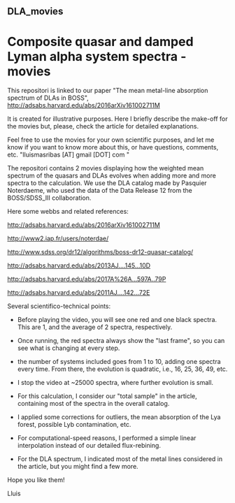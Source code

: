 ## DLA_movies
# Composite quasar and damped Lyman alpha system spectra - movies

  This repositori is linked to our paper "The mean metal-line absorption spectrum of DLAs in BOSS", 
http://adsabs.harvard.edu/abs/2016arXiv161002711M 

It is created for illustrative purposes. Here I briefly describe the make-off for the movies but, please, 
check the article for detailed explanations.

  Feel free to use the movies for your own scientific purposes, and let me know if you want to know more about this, or 
have questions, comments, etc. "lluismasribas [AT] gmail [DOT] com "


  The repositori contains 2 movies displaying how the weighted mean spectrum of the quasars and DLAs evolves when 
adding more and more spectra to the calculation. We use the DLA catalog made by Pasquier Noterdaeme, who used the 
data of the Data Release 12 from the BOSS/SDSS_III collaboration.

Here some webbs and related references:

http://adsabs.harvard.edu/abs/2016arXiv161002711M

http://www2.iap.fr/users/noterdae/

http://www.sdss.org/dr12/algorithms/boss-dr12-quasar-catalog/

http://adsabs.harvard.edu/abs/2013AJ....145...10D

http://adsabs.harvard.edu/abs/2017A%26A...597A..79P

http://adsabs.harvard.edu/abs/2011AJ....142...72E


  Several scientifico-technical points:
* Before playing the video, you will see one red and one black spectra. This are 1, and the average of 2 spectra, respectively.
* Once running, the red spectra always show the "last frame", so you can see what is changing at every step.
* the number of systems included goes from 1 to 10, adding one spectra every time. From there, the evolution is quadratic, i.e., 
  16, 25, 36, 49, etc.
* I stop the video at ~25000 spectra, where further evolution is small.

* For this calculation, I consider our "total sample" in the article, containing most of the spectra in the overall catalog. 
* I applied some corrections for outliers, the mean absorption of the Lya forest, possible Lyb contamination, etc. 
* For computational-speed reasons, I performed a simple linear interpolation instead of our detailed flux-rebining. 
* For the DLA spectrum, I indicated most of the metal lines considered in the article, but you might find a few more.

Hope you like them!

Lluis
